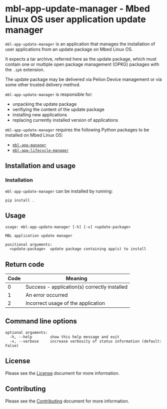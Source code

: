 # mbl-app-update-manager - Mbed Linux OS user application update manager

`mbl-app-update-manager` is an application that manages the installation of user applications from an update package on Mbed Linux OS.

It expects a tar archive, referred here as the update package, which must contain one or multiple open package management (OPKG) packages with the `.ipk` extension.

The update package may be delivered via Pelion Device management or via some other trusted delivery method.

`mbl-app-update-manager` is responsible for:
* unpacking the update package
* verifiying the content of the update package
* installing new applications
* replacing currently installed version of applications

`mbl-app-update-manager` requires the following Python packages to be installed on Mbed Linux OS:
* [`mbl-app-manager`](../mbl-app-manager)
* [`mbl-app-lifecycle-manager`](../../application-framework/mbl-app-lifecycle-manager)

## Installation and usage

### Installation

`mbl-app-update-manager` can be installed by running:
```
pip install .
```

## Usage
```
usage: mbl-app-update-manager [-h] [-v] <update-package>

MBL application update manager

positional arguments:
  <update-package>  update package containing app(s) to install
```

## Return code

| Code | Meaning                                           |
|------|---------------------------------------------------|
| 0    | Success - application(s) correctly installed      |
| 1    | An error occurred                                 |
| 2    | Incorrect usage of the application                |

## Command line options

```
optional arguments:
  -h, --help        show this help message and exit
  -v, --verbose     increase verbosity of status information (default: False)
```

## License

Please see the [License][mbl-license] document for more information.


## Contributing

Please see the [Contributing][mbl-contributing] document for more information.


[mbl-license]: ../LICENSE.md
[mbl-contributing]: ../CONTRIBUTING.md
